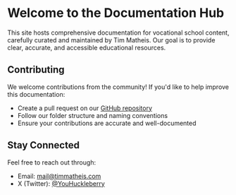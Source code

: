 ---
---

# Welcome to the Documentation Hub

This site hosts comprehensive documentation for vocational school content, carefully curated and maintained by Tim Matheis. Our goal is to provide clear, accurate, and accessible educational resources.

## Contributing

We welcome contributions from the community! If you'd like to help improve this documentation:

- Create a pull request on our [GitHub repository](https://github.com/HuckleberryLovesYou/bs)
- Follow our folder structure and naming conventions
- Ensure your contributions are accurate and well-documented

## Stay Connected

Feel free to reach out through:
- Email: [mail@timmatheis.com](mailto:mail@timmatheis.com)
- X (Twitter): [@YouHuckleberry](https://x.com/YouHuckleberry)